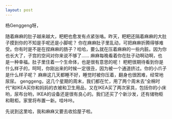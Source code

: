 ```yaml
---
layout: post
---
```

杨Genggeng呀，

随着麻麻的肚子越来越大，粑粑也愈发有点紧张咯。昨天，粑粑还隔着麻麻的大肚子摸到你的不知是手呢还是小脚呢？
你在麻麻肚子里乱动，可把麻麻折腾得够难受。你有时是不是在捏麻麻的肠子？哈哈，要么就在压着麻麻的一些内脏。因为你也长大了，子宫的空间对你来说不够了……
麻麻每晚看着你在肚子动啊动啊，也是一种幸福。肚子里住着一个生命体，也是很有意思的呢！
粑粑很期待看到你是什么样子的，呵呵，你刚出来的时候一定很丑，因为被一个通道挤过。你的小爪子是什么样子呢？
麻麻这几天都睡不好，睡觉时被你压着，翻身也很困难，经常地尿尿。
genggeng，这几个星期的周末，我们都在忙，用了两个周末去“全棉时代”和IKEA买你和妈妈的衣被和卫生用品，又在IKEA买了两次家具，包括你的小床哟，尿布台哟，IKEA的设备还是很有良心的。我们还买了个新沙发，还有储物柜和鞋柜。家里将布置一新。哇咔咔。

先说到这里哈，我和麻麻又要去收拾屋子啦。
